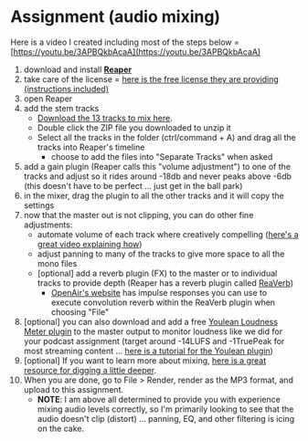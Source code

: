 # Assignment \(audio mixing\)

Here is a video I created including most of the steps below = [https://youtu.be/3APBQkbAcaA](https://youtu.be/3APBQkbAcaA)

1. download and install [**Reaper**](http://reaper.fm/)
2. take care of the license = [here is the free license they are providing \(instructions included\)](http://cockos.com/reaper/reaper_2020_temporary_license.txt)
3. open Reaper
4. add the stem tracks
   * [Download the 13 tracks to mix here](https://baylor.box.com/shared/static/vsv0r2qy3iteulvnp2us93hrsfn8obm5.zip).  
   * Double click the ZIP file you downloaded to unzip it  
   * Select all the tracks in the folder \(ctrl/command + A\) and drag all the tracks into Reaper's timeline
     * choose to add the files into "Separate Tracks" when asked
5. add a gain plugin \(Reaper calls this "volume adjustment"\) to one of the tracks and adjust so it rides around -18db and never peaks above -6db \(this doesn't have to be perfect ... just get in the ball park\)
6. in the mixer, drag the plugin to all the other tracks and it will copy the settings
7. now that the master out is not clipping, you can do other fine adjustments:
   * automate volume of each track where creatively compelling \([here's a great video explaining how](https://bit.ly/2y7EXqo)\)
   * adjust panning to many of the tracks to give more space to all the mono files
   * \[optional\] add a reverb plugin \(FX\) to the master or to individual tracks to provide depth \(Reaper has a reverb plugin called [ReaVerb](https://www.soundonsound.com/techniques/reaverb-part-1)\)
     * [OpenAir's website](https://openairlib.net/?page_id=36) has impulse responses you can use to execute convolution reverb within the ReaVerb plugin when choosing "File"
8. \[optional\] you can also download and add a free [Youlean Loudness Meter plugin](https://youlean.co/youlean-loudness-meter/) to the master output to monitor loudness like we did for your podcast assignment \(target around -14LUFS and -1TruePeak for most streaming content ... [here is a tutorial for the Youlean plugin](https://bit.ly/39lvto5)\)
9. \[optional\] If you want to learn more about mixing, [here is a great resource for digging a little deeper](https://www.landr.com/en/how-to-mix).
10. When you are done, go to File &gt; Render, render as the MP3 format, and upload to this assignment.
    * **NOTE**: I am above all determined to provide you with experience mixing audio levels correctly, so I'm primarily looking to see that the audio doesn't clip \(distort\) ... panning, EQ, and other filtering is icing on the cake.

